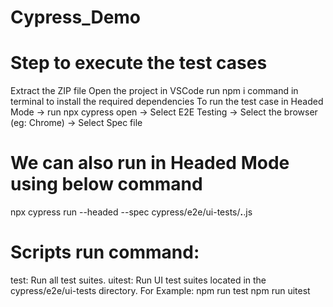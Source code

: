 # Cypress_Demo

# Step to execute the test cases
Extract the ZIP file
Open the project in VSCode
run npm i command in terminal to install the required dependencies
To run the test case in Headed Mode -> run npx cypress open -> Select E2E Testing -> Select the browser (eg: Chrome) -> Select Spec file

# We can also run in Headed Mode using below command
npx cypress run --headed --spec cypress/e2e/ui-tests/**.**.js

# Scripts run command:
test: Run all test suites.
uitest: Run UI test suites located in the cypress/e2e/ui-tests directory.
For Example:
npm run test
npm run uitest
